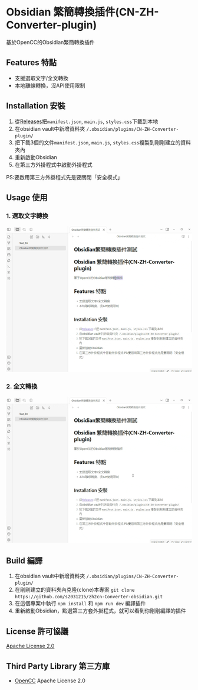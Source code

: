# Obsidian 繁簡轉換插件(CN-ZH-Converter-plugin)

基於OpenCC的Obsidian繁簡轉換插件

## Features 特點
- 支援選取文字/全文轉換
- 本地離線轉換，沒API使用限制

## Installation 安裝
1. 從[Releases](https://github.com/s2031215/zh2cn-Converter-obsidian/releases)把`manifest.json`, `main.js`, `styles.css`下載到本地
2. 在obsidian vault中新增資料夾 `/.obsidian/plugins/CN-ZH-Converter-plugin/`
3. 把下載3個的文件`manifest.json`, `main.js`, `styles.css`複製到剛剛建立的資料夾內
4. 重新啟動Obsidian
5. 在第三方外掛程式中啟動外掛程式 

PS:要啟用第三方外掛程式先是要關閉「安全模式」

## Usage 使用
### 1. 選取文字轉換
![Select_mode](docs/assets/select_part.gif)
### 2. 全文轉換
![FullText_mode](docs/assets/full_text.gif)

## Build 編譯
1. 在obsidian vault中新增資料夾 `/.obsidian/plugins/CN-ZH-Converter-plugin/`
2. 在剛剛建立的資料夾內克隆(clone)本專案 `git clone https://github.com/s2031215/zh2cn-Converter-obsidian.git`
3. 在這個專案中執行 `npm install` 和 `npm run dev` 編譯插件
4. 重新啟動Obsidian，點選第三方套外掛程式，就可以看到你剛剛編譯的插件

## License 許可協議
[Apache License 2.0](LICENSE)

## Third Party Library 第三方庫
 - [OpenCC](https://github.com/BYVoid/OpenCC) Apache License 2.0